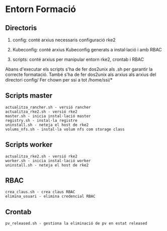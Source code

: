 # Entorn Formació


## Directoris

1. config: conté arxius necessaris configuració rke2

2. Kubeconfig: conté arxius Kubeconfig generats a instal·lació i amb RBAC

3. scripts: conté arxius per manipular entorn rke2, crontab i RBAC

Abans d'executar els scripts s'ha de fer dos2unix als .sh per garantir la correcte formatació.
També s'ha de fer dos2unix als arxius als arxius del directori config/
Fer chown per ssi a tot /home/ssi/* 

## Scripts master

	actualitza_rancher.sh - versió rancher
	actualitza_rke2.sh - versió rke2
	master.sh - inicia instal·lació master
	registry.sh - instal·la registre
	uninstall.sh - neteja el host de rke2
	volums_nfs.sh - instal·la volum nfs com storage class

## Scripts worker

	actualitza_rke2.sh - versió rke2
	worker.sh - inicia instal·lació worker
	uninstall.sh - neteja el host de rke2

## RBAC

	crea_claus.sh - crea claus RBAC
	elimina_usuari - elimina credencial RBAC

## Crontab

	pv_released.sh - gestiona la eliminació de pv en estat released